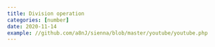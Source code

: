 ```yaml
---
title: Division operation
categories: [number]
date: 2020-11-14
example: //github.com/a8nJ/sienna/blob/master/youtube/youtube.php
---
```

